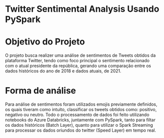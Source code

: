 # Twitter Sentimental Analysis Usando PySpark

# Objetivo do Projeto

O projeto busca realizer uma análise de sentimentos de Tweets obtidos da plataforma Twitter, tendo como  foco principal o sentimento relacionado com o atual presidente da república, gerando uma comparação entre os dados históricos do ano de 2018 e dados atuais, de 2021.

# Forma de análise

Para análise de sentimentos foram utilizados emojis previamente definidos, os quais tiveram como intuito, classificar os tweets obtidos como: positivo, negativo ou neutro. Todo o 
processamento de dados foi feito utilizando notebooks do Azure Databricks, juntamente com PySpark, tanto para filtar os dados históricos (Batch Layer), quanto para utilizar o
Spark Streaming para processar os dados oriundos do twitter (Speed Layer) em tempo real.
